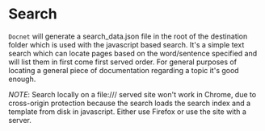Search
======

`Docnet` will generate a search_data.json file in the root of the destination folder which is used with the javascript based search. It's a simple text search which can locate pages based on the word/sentence specified and will list them in first come first served order. For general purposes of locating a general piece of documentation regarding a topic it's good enough.

*NOTE*: Search locally on a file:/// served site won't work in Chrome, due to cross-origin protection because the search loads the search index and a template from disk in javascript. Either use Firefox or use the site with a server.

